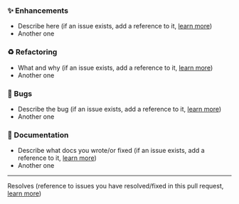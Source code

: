 ### :sparkles: Enhancements

* Describe here (if an issue exists, add a reference to it, [learn more](https://help.github.com/en/articles/autolinked-references-and-urls))
* Another one

### :recycle: Refactoring

* What and why (if an issue exists, add a reference to it, [learn more](https://help.github.com/en/articles/autolinked-references-and-urls))
* Another one

### :bug: Bugs

* Describe the bug (if an issue exists, add a reference to it, [learn more](https://help.github.com/en/articles/autolinked-references-and-urls))
* Another one

### :pencil: Documentation

* Describe what docs you wrote/or fixed  (if an issue exists, add a reference to it, [learn more](https://help.github.com/en/articles/autolinked-references-and-urls))
* Another one

---

Resolves (reference to issues you have resolved/fixed in this pull request, [learn more](https://help.github.com/en/articles/closing-issues-using-keywords))
